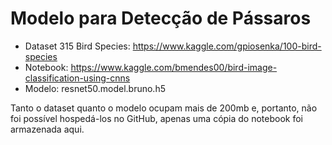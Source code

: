 # Modelo para Detecção de Pássaros
* Dataset 315 Bird Species: https://www.kaggle.com/gpiosenka/100-bird-species
* Notebook: https://www.kaggle.com/bmendes00/bird-image-classification-using-cnns
* Modelo: resnet50.model.bruno.h5

Tanto o dataset quanto o modelo ocupam mais de 200mb e, portanto, não foi possível hospedá-los no GitHub, apenas uma cópia do notebook foi armazenada aqui.